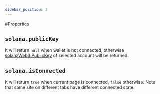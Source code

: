 ```yaml
---
sidebar_position: 3
---
```


#Properties

## `solana.publicKey`

It will return `null` when wallet is not connected, otherwise [solanaWeb3.PublicKey](https://solana-labs.github.io/solana-web3.js/classes/PublicKey.html)
of selected account will be returned.

## `solana.isConnected`

It will return `true` when current page is connected, `false` otherwise. Note
that same site on different tabs have different connected state.
